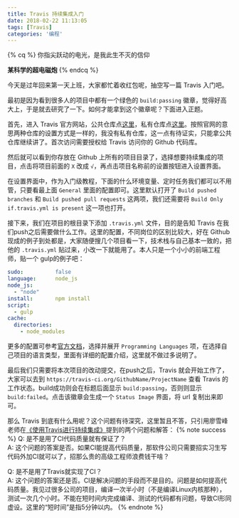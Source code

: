 ```yaml
---
title: Travis 持续集成入门
date: 2018-02-22 11:13:05
tags: [Travis]
categories: '编程'
---
```




{% cq %}
你指尖跃动的电光，是我此生不灭的信仰

**某科学的超电磁炮**
{% endcq %}


<!-- more -->



今天是过年回来第一天上班，大家都忙着收红包呢，抽空写一篇 Travis 入门吧。

最初是因为看到很多人的项目中都有一个绿色的 `build:passing` 徽章，觉得好高大上，于是就去研究了一下。如何才能拿到这个徽章呢？下面进入正题。

首先，进入 Travis 官方网站，公共仓库点[这里](https://travis-ci.org/)，私有仓库点[这里](https://travis-ci.com/)。按照官网的意思两种仓库的设置方式是一样的，我没有私有仓库，这一点有待证实，只能拿公共仓库继续讲了。首次访问需要授权给 Travis 访问你的 Github 代码库。

然后就可以看到你存放在 Github 上所有的项目目录了，选择想要持续集成的项目，点击将项目前面的 `X` 改成 `√`，再点击项目名称前的设置按钮进入设置界面。

在设置界面中，作为入门级教程，下面的什么环境变量、定时任务我们都可以不用管，只要看最上面 `General` 里面的配置即可。这里默认打开了 `Build pushed branches` 和 `Build pushed pull requests` 这两项，我们还需要将 `Build Only if.travis.yml is present` 这一项也打开。

接下来，我们在项目的根目录下添加 `.travis.yml` 文件，目的是告知 Travis 在我们push之后需要做什么工作。这里的配置，不同岗位的区别比较大，好在 Github 现成的例子到处都是，大家随便搜几个项目看一下，技术栈与自己基本一致的，把他的 `.travis.yml` 贴过来，小改一下就能用了。本人只是一个小小的前端工程师，贴一个
gulp的例子吧：
``` yml
sudo:          false
language:      node_js
node_js:
  - "node"
install:       npm install
script:
  - gulp
cache:
  directories:
    - node_modules

```

更多的配置可参考[官方文档](https://docs.travis-ci.com/)，选择并展开 `Programming Languages` 项，在选择自己项目的语言类型，里面有详细的配置介绍，这里就不做过多说明了。

最后我们只需要将本次项目的改动提交，在push之后，Travis 就会开始工作了，大家可以去到 `https://travis-ci.org/GithubName/ProjectName` 查看 Travis 的工作状态。build成功则会在标题后面显示 `build:passing`，否则则显示 `build:failed`。点击该徽章会生成一个 `Status Image` 界面，将 url 复制出来即可。


那么 Travis 到底有什么用呢？这个问题有待深究，这里暂且不答，只引用廖雪峰老师在[《使用Travis进行持续集成》](https://www.liaoxuefeng.com/article/0014631488240837e3633d3d180476cb684ba7c10fda6f6000)提到的两个问题和解答：
{% note success %}
Q: 是不是用了CI代码质量就有保证了？  
A: 这个问题的答案是否。如果CI能提高代码质量，那软件公司只需要招实习生写代码外加CI就可以了，招那么贵的高级工程师浪费钱干啥？

Q: 是不是用了Travis就实现了CI？  
A: 这个问题的答案还是否。CI是解决问题的手段而不是目的。问题是如何提高代码质量。我见过很多公司的项目，编译一次半小时（不是编译Linux内核那种），测试一次几个小时。不能在短时间内完成编译、测试的代码都有问题，导致CI形同虚设。这里的“短时间”是指5分钟以内。
{% endnote %}
